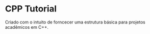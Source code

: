 # CPP Tutorial
Criado com o intuito de forncecer uma estrutura básica para projetos acadêmicos em C++.
